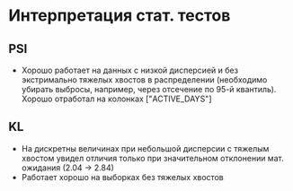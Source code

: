 # Интерпретация стат. тестов

## PSI
- Хорошо работает на данных с низкой дисперсией и без экстримально тяжелых хвостов в распределении (необходимо убирать выбросы, например, через отсечение по 95-й квантиль). Хорошо отработал на колонках ["ACTIVE_DAYS"]

## KL
- На дискретны величинах при небольшой дисперсии с тяжелым хвостом увидел отличия только при значительном отклонении мат. ожидания (2.04 -> 2.84)
- Работает хорошо на выборках без тяжелых хвостов

